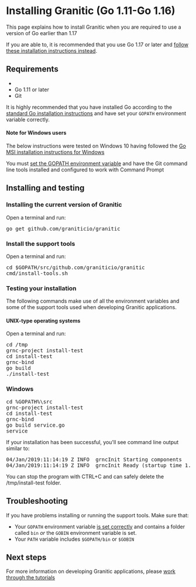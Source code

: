 # Installing Granitic (Go 1.11-Go 1.16)

This page explains how to install Granitic when you are required to use a version of Go earlier than 1.17

If you are able to, it is recommended that you use Go 1.17 or later and [follow these installation instructions
instead](installation.md).


## Requirements
* 
* Go 1.11 or later
* Git

It is highly recommended that you have installed Go according to the [standard Go installation instructions](https://golang.org/doc/install)
and have set your `GOPATH` environment variable correctly.

#### Note for Windows users

The below instructions were tested on Windows 10 having followed the [Go MSI installation instructions for Windows](https://golang.org/doc/install)

You must [set the GOPATH environment variable](https://golang.org/doc/code.html#GOPATH) and have the Git command
line tools installed and configured to work with Command Prompt

## Installing and testing

### Installing the current version of Granitic

Open a terminal and run:

<pre>
go get github.com/graniticio/granitic
</pre>

### Install the support tools

Open a terminal and run:

<pre>
cd $GOPATH/src/github.com/graniticio/granitic
cmd/install-tools.sh
</pre>


### Testing your installation

The following commands make use of all the environment variables and some of the support tools used when developing
Granitic applications.

#### UNIX-type operating systems

Open a terminal and run:

<pre>
cd /tmp
grnc-project install-test
cd install-test
grnc-bind
go build
./install-test
</pre>

### Windows

<pre>
cd %GOPATH%\src
grnc-project install-test
cd install-test
grnc-bind
go build service.go
service
</pre>


If your installation has been successful, you'll see command line output similar to:

<pre>
04/Jan/2019:11:14:19 Z INFO  grncInit Starting components
04/Jan/2019:11:14:19 Z INFO  grncInit Ready (startup time 1.749365ms)
</pre>

You can stop the program with CTRL+C and can safely delete the /tmp/install-test folder.

## Troubleshooting

If you have problems installing or running the support tools. Make sure that:

* Your `GOPATH` environment variable [is set correctly](https://github.com/golang/go/wiki/GOPATH) and contains a folder called `bin` _or_ the `GOBIN` environment
  variable is set.
* Your `PATH` variable includes `$GOPATH/bin` or `$GOBIN`

## Next steps

For more information on developing Granitic applications, please [work through the tutorials](https://github.com/graniticio/granitic/v2/tree/master/doc/tutorial)